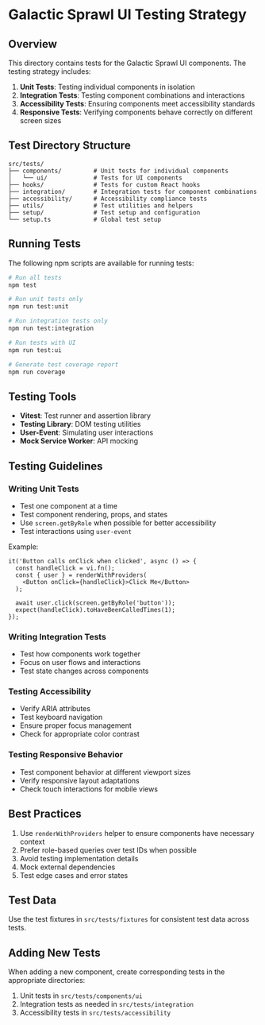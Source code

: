# Galactic Sprawl UI Testing Strategy

## Overview

This directory contains tests for the Galactic Sprawl UI components. The testing strategy includes:

1. **Unit Tests**: Testing individual components in isolation
2. **Integration Tests**: Testing component combinations and interactions
3. **Accessibility Tests**: Ensuring components meet accessibility standards
4. **Responsive Tests**: Verifying components behave correctly on different screen sizes

## Test Directory Structure

```
src/tests/
├── components/         # Unit tests for individual components
│   └── ui/             # Tests for UI components 
├── hooks/              # Tests for custom React hooks
├── integration/        # Integration tests for component combinations
├── accessibility/      # Accessibility compliance tests
├── utils/              # Test utilities and helpers
├── setup/              # Test setup and configuration
└── setup.ts            # Global test setup
```

## Running Tests

The following npm scripts are available for running tests:

```bash
# Run all tests
npm test

# Run unit tests only
npm run test:unit

# Run integration tests only
npm run test:integration

# Run tests with UI
npm run test:ui

# Generate test coverage report
npm run coverage
```

## Testing Tools

- **Vitest**: Test runner and assertion library
- **Testing Library**: DOM testing utilities
- **User-Event**: Simulating user interactions
- **Mock Service Worker**: API mocking

## Testing Guidelines

### Writing Unit Tests

- Test one component at a time
- Test component rendering, props, and states
- Use `screen.getByRole` when possible for better accessibility
- Test interactions using `user-event`

Example:

```tsx
it('Button calls onClick when clicked', async () => {
  const handleClick = vi.fn();
  const { user } = renderWithProviders(
    <Button onClick={handleClick}>Click Me</Button>
  );
  
  await user.click(screen.getByRole('button'));
  expect(handleClick).toHaveBeenCalledTimes(1);
});
```

### Writing Integration Tests

- Test how components work together
- Focus on user flows and interactions
- Test state changes across components

### Testing Accessibility

- Verify ARIA attributes
- Test keyboard navigation
- Ensure proper focus management
- Check for appropriate color contrast

### Testing Responsive Behavior

- Test component behavior at different viewport sizes
- Verify responsive layout adaptations
- Check touch interactions for mobile views

## Best Practices

1. Use `renderWithProviders` helper to ensure components have necessary context
2. Prefer role-based queries over test IDs when possible
3. Avoid testing implementation details
4. Mock external dependencies
5. Test edge cases and error states

## Test Data

Use the test fixtures in `src/tests/fixtures` for consistent test data across tests.

## Adding New Tests

When adding a new component, create corresponding tests in the appropriate directories:

1. Unit tests in `src/tests/components/ui`
2. Integration tests as needed in `src/tests/integration`
3. Accessibility tests in `src/tests/accessibility` 